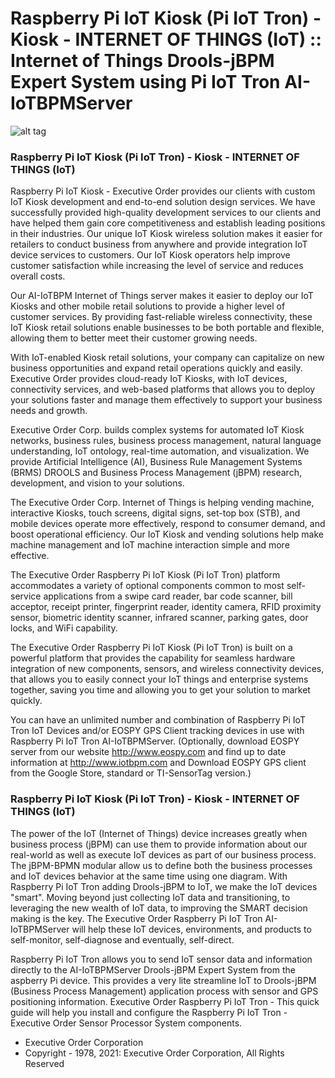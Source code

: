# Raspberry Pi IoT Kiosk (Pi IoT Tron) - Kiosk - INTERNET OF THINGS (IoT) :: Internet of Things Drools-jBPM Expert System using Pi IoT Tron AI-IoTBPMServer

![alt tag](http://iotbpm.com/wp-content/uploads/2019/07/RaspberryPiArduino.3.png "Raspberry Pi IoT Tron")

### Raspberry Pi IoT Kiosk (Pi IoT Tron) - Kiosk - INTERNET OF THINGS (IoT)

Raspberry Pi IoT Kiosk - Executive Order provides our clients with custom IoT Kiosk development and end-to-end solution design services. 
We have successfully provided high-quality development services to our clients and have helped them gain core competitiveness and establish 
leading positions in their industries. Our unique IoT Kiosk wireless solution makes it easier for retailers to conduct business from anywhere 
and provide integration IoT device services to customers. Our IoT Kiosk operators help improve customer satisfaction while increasing the level 
of service and reduces overall costs.

Our AI-IoTBPM Internet of Things server makes it easier to deploy our IoT Kiosks and other mobile retail solutions to provide a higher level of customer services. 
By providing fast-reliable wireless connectivity, these IoT Kiosk retail solutions enable businesses to be both portable and flexible, 
allowing them to better meet their customer growing needs.

With IoT-enabled Kiosk retail solutions, your company can capitalize on new business opportunities and expand retail operations quickly and easily. 
Executive Order provides cloud-ready IoT Kiosks, with IoT devices, connectivity services, and web-based platforms that allows you to deploy your solutions 
faster and manage them effectively to support your business needs and growth.

Executive Order Corp. builds complex systems for automated IoT Kiosk networks, business rules, business process management, natural language understanding, 
IoT ontology, real-time automation, and visualization. We provide Artificial Intelligence (AI), Business Rule Management Systems (BRMS) DROOLS and Business 
Process Management (jBPM) research, development, and vision to your solutions.

The Executive Order Corp. Internet of Things is helping vending machine, interactive Kiosks, touch screens, digital signs, set-top box (STB), and mobile devices 
operate more effectively, respond to consumer demand, and boost operational efficiency. Our IoT Kiosk and vending solutions help make machine management and IoT 
machine interaction simple and more effective.

The Executive Order Raspberry Pi IoT Kiosk (Pi IoT Tron) platform accommodates a variety of optional components common to most self-service applications from a 
swipe card reader, bar code scanner, bill acceptor, receipt printer, fingerprint reader, identity camera, RFID proximity sensor, biometric identity scanner, 
infrared scanner, parking gates, door locks, and WiFi capability.

The Executive Order Raspberry Pi IoT Kiosk (Pi IoT Tron) is built on a powerful platform that provides the capability for seamless hardware integration of new 
components, sensors, and wireless connectivity devices, that allows you to easily connect your IoT things and enterprise systems together, saving you time and 
allowing you to get your solution to market quickly.

You can have an unlimited number and combination of Raspberry Pi IoT Tron IoT Devices and/or EOSPY GPS Client tracking devices in use with Raspberry Pi IoT Tron AI-IoTBPMServer.
(Optionally, download EOSPY server from our website http://www.eospy.com and find up to date information at http://www.iotbpm.com and Download EOSPY GPS client 
from the Google Store, standard or TI-SensorTag version.)


### Raspberry Pi IoT Kiosk (Pi IoT Tron) - Kiosk - INTERNET OF THINGS (IoT)

The power of the IoT (Internet of Things) device increases greatly when business process (jBPM) can use them to provide information
about our real-world as well as execute IoT devices as part of our business process. The jBPM-BPMN modular allow us to define 
both the business processes and IoT devices behavior at the same time using one diagram. With Raspberry Pi IoT Tron adding Drools-jBPM to IoT,
we make the IoT devices "smart". Moving beyond just collecting IoT data and transitioning, to leveraging the new wealth of IoT data, 
to improving the SMART decision making is the key. The Executive Order Raspberry Pi IoT Tron AI-IoTBPMServer will help these IoT devices, environments, 
and products to self-monitor, self-diagnose and eventually, self-direct.

Raspberry Pi IoT Tron allows you to send IoT sensor data and information directly to the AI-IoTBPMServer Drools-jBPM Expert System from the aspberry Pi device.
This provides a very lite streamline IoT to Drools-jBPM (Business Process Management) application process with sensor and GPS positioning information.
Executive Order Raspberry Pi IoT Tron - This quick guide will help you install and configure the Raspberry Pi IoT Tron - Executive Order Sensor Processor System components.

- Executive Order Corporation
- Copyright - 1978, 2021: Executive Order Corporation, All Rights Reserved
